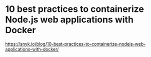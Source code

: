 # 10 best practices to containerize Node.js web applications with Docker
https://snyk.io/blog/10-best-practices-to-containerize-nodejs-web-applications-with-docker/
